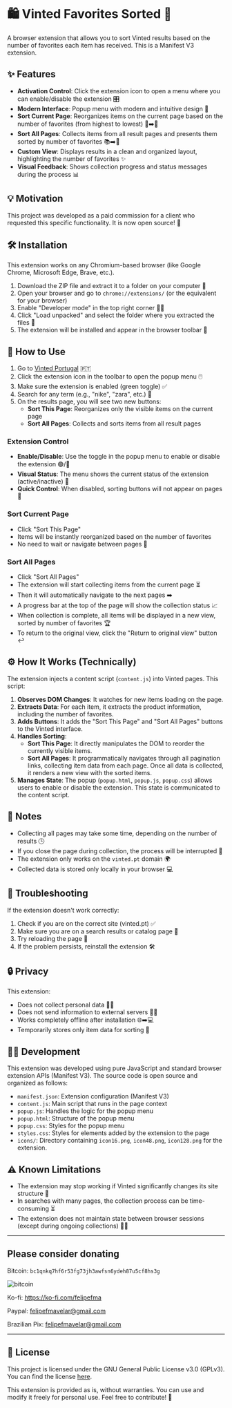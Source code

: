 # 🛍️ Vinted Favorites Sorted 🌟

A browser extension that allows you to sort Vinted results based on the number of favorites each item has received. This is a Manifest V3 extension.

## ✨ Features

- **Activation Control**: Click the extension icon to open a menu where you can enable/disable the extension 🎛️
- **Modern Interface**: Popup menu with modern and intuitive design 🎨
- **Sort Current Page**: Reorganizes items on the current page based on the number of favorites (from highest to lowest) 📄➡️📄
- **Sort All Pages**: Collects items from all result pages and presents them sorted by number of favorites 📚➡️📖
- **Custom View**: Displays results in a clean and organized layout, highlighting the number of favorites ✨
- **Visual Feedback**: Shows collection progress and status messages during the process 📊

## 💡 Motivation

This project was developed as a paid commission for a client who requested this specific functionality. It is now open source! 💖

## 🛠️ Installation

This extension works on any Chromium-based browser (like Google Chrome, Microsoft Edge, Brave, etc.).

1. Download the ZIP file and extract it to a folder on your computer 📁
2. Open your browser and go to `chrome://extensions/` (or the equivalent for your browser)
3. Enable "Developer mode" in the top right corner 🧑‍💻
4. Click "Load unpacked" and select the folder where you extracted the files 🚀
5. The extension will be installed and appear in the browser toolbar 🎉

## 🚀 How to Use

1. Go to [Vinted Portugal](https://www.vinted.pt/) 🇵🇹
2. Click the extension icon in the toolbar to open the popup menu 🖱️
3. Make sure the extension is enabled (green toggle) ✅
4. Search for any term (e.g., "nike", "zara", etc.) 🔎
5. On the results page, you will see two new buttons:
    - **Sort This Page**: Reorganizes only the visible items on the current page
    - **Sort All Pages**: Collects and sorts items from all result pages

### Extension Control

- **Enable/Disable**: Use the toggle in the popup menu to enable or disable the extension 🟢/🔴
- **Visual Status**: The menu shows the current status of the extension (active/inactive) 🚦
- **Quick Control**: When disabled, sorting buttons will not appear on pages 🚫

### Sort Current Page

- Click "Sort This Page"
- Items will be instantly reorganized based on the number of favorites
- No need to wait or navigate between pages 💨

### Sort All Pages

- Click "Sort All Pages"
- The extension will start collecting items from the current page ⏳
- Then it will automatically navigate to the next pages ➡️
- A progress bar at the top of the page will show the collection status 📈
- When collection is complete, all items will be displayed in a new view, sorted by number of favorites 🏆
- To return to the original view, click the "Return to original view" button ↩️

## ⚙️ How It Works (Technically)

The extension injects a content script (`content.js`) into Vinted pages. This script:
1.  **Observes DOM Changes**: It watches for new items loading on the page.
2.  **Extracts Data**: For each item, it extracts the product information, including the number of favorites.
3.  **Adds Buttons**: It adds the "Sort This Page" and "Sort All Pages" buttons to the Vinted interface.
4.  **Handles Sorting**:
    *   **Sort This Page**: It directly manipulates the DOM to reorder the currently visible items.
    *   **Sort All Pages**: It programmatically navigates through all pagination links, collecting item data from each page. Once all data is collected, it renders a new view with the sorted items.
5.  **Manages State**: The popup (`popup.html`, `popup.js`, `popup.css`) allows users to enable or disable the extension. This state is communicated to the content script.

## 📝 Notes

- Collecting all pages may take some time, depending on the number of results 🕒
- If you close the page during collection, the process will be interrupted 🛑
- The extension only works on the `vinted.pt` domain 🌍
- Collected data is stored only locally in your browser 💻

## 🤔 Troubleshooting

If the extension doesn't work correctly:

1. Check if you are on the correct site (vinted.pt) ✅
2. Make sure you are on a search results or catalog page 🧐
3. Try reloading the page 🔄
4. If the problem persists, reinstall the extension 🛠️

## 🔒 Privacy

This extension:
- Does not collect personal data 🙅‍♂️
- Does not send information to external servers 🚫📡
- Works completely offline after installation 🌐➡️💻
- Temporarily stores only item data for sorting 💾

## 🧑‍💻 Development

This extension was developed using pure JavaScript and standard browser extension APIs (Manifest V3). The source code is open source and organized as follows:

- `manifest.json`: Extension configuration (Manifest V3)
- `content.js`: Main script that runs in the page context
- `popup.js`: Handles the logic for the popup menu
- `popup.html`: Structure of the popup menu
- `popup.css`: Styles for the popup menu
- `styles.css`: Styles for elements added by the extension to the page
- `icons/`: Directory containing `icon16.png`, `icon48.png`, `icon128.png` for the extension.

## ⚠️ Known Limitations

- The extension may stop working if Vinted significantly changes its site structure 🧱
- In searches with many pages, the collection process can be time-consuming ⏳
- The extension does not maintain state between browser sessions (except during ongoing collections) 🧠❌

---


## Please consider donating
Bitcoin:
`bc1qnkq7hf6r53fg73jh3awfsn6ydeh87u5cf8hs3g`

![bitcoin](https://github.com/user-attachments/assets/9aaf40c6-6bdb-4480-8bdd-05b9023613d9)

Ko-fi:
https://ko-fi.com/felipefma

Paypal:
felipefmavelar@gmail.com

Brazilian Pix:
felipefmavelar@gmail.com

---


## 📜 License

This project is licensed under the GNU General Public License v3.0 (GPLv3). You can find the license [here](LICENSE).

This extension is provided as is, without warranties. You can use and modify it freely for personal use. Feel free to contribute! 🤝
